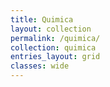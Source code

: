 ```yaml
---
title: Quimica
layout: collection
permalink: /quimica/
collection: quimica
entries_layout: grid
classes: wide
---
```

